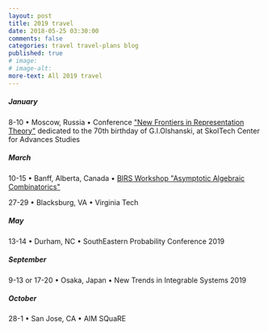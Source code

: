 ```yaml
---
layout: post
title: 2019 travel
date: 2018-05-25 03:30:00
comments: false
categories: travel travel-plans blog
published: true
# image: 
# image-alt: 
more-text: All 2019 travel
---
```


##### January

8-10 &bull;
Moscow, Russia &bull;
Conference 
["New Frontiers in Representation Theory"](https://crei.skoltech.ru/cas/calendar/conf190108/)
dedicated to the 70th birthday of G.I.Olshanski,
at SkolTech Center for Advances Studies

<!-- ##### February -->

##### March

10-15 &bull;
Banff, Alberta, Canada
&bull;
[BIRS Workshop "Asymptotic Algebraic Combinatorics"](https://www.birs.ca/events/2019/5-day-workshops/19w5220)

27-29 &bull;
Blacksburg, VA
&bull;
Virginia Tech

<!-- ##### April -->

##### May

13-14 &bull; Durham, NC &bull; SouthEastern Probability Conference 2019

<!--more-->

<!-- ##### June -->

<!-- ##### July -->

<!-- ##### August -->

##### September

9-13 or 17-20 &bull; Osaka, Japan &bull; New Trends in Integrable Systems 2019

##### October 

28-1 &bull; San Jose, CA &bull; AIM SQuaRE

<!-- ##### November -->

<!-- ##### December -->

